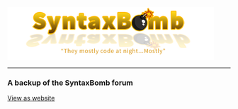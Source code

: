 ![logo](/assets/logoSyntaxBomb.png)

---

### A backup of the SyntaxBomb forum

[View as website](https://blitz-community.github.io/SyntaxBomb-Backup)